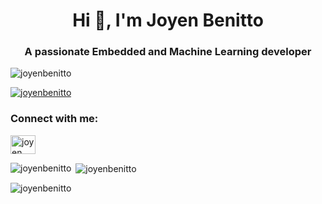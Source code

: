 <h1 align="center">Hi 👋, I'm Joyen Benitto</h1>
<h3 align="center">A passionate Embedded and Machine Learning developer</h3>

<p align="left"> <img src="https://komarev.com/ghpvc/?username=joyenbenitto&label=Profile%20views&color=0e75b6&style=flat" alt="joyenbenitto" /> </p>

<p align="left"> <a href="https://github.com/ryo-ma/github-profile-trophy"><img src="https://github-profile-trophy.vercel.app/?username=joyenbenitto" alt="joyenbenitto" /></a> </p>

<h3 align="left">Connect with me:</h3>
<p align="left">
<a href="https://linkedin.com/in/joyen benitto" target="blank"><img align="center" src="https://raw.githubusercontent.com/rahuldkjain/github-profile-readme-generator/master/src/images/icons/Social/linked-in-alt.svg" alt="joyen benitto" height="30" width="40" /></a>
</p>

<p><img align="left" src="https://github-readme-stats.vercel.app/api/top-langs?username=joyenbenitto&show_icons=true&locale=en&layout=compact" alt="joyenbenitto" /></p>

<p>&nbsp;<img align="center" src="https://github-readme-stats.vercel.app/api?username=joyenbenitto&show_icons=true&locale=en" alt="joyenbenitto" /></p>

<p><img align="center" src="https://github-readme-streak-stats.herokuapp.com/?user=joyenbenitto&" alt="joyenbenitto" /></p>
